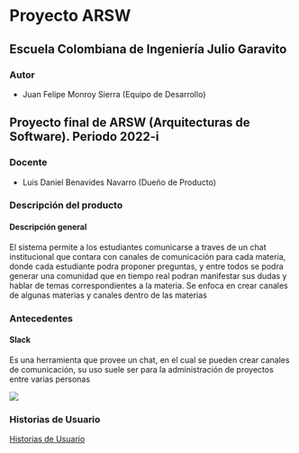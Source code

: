 # Proyecto ARSW

## Escuela Colombiana de Ingeniería Julio Garavito

### Autor

- Juan Felipe Monroy Sierra (Equipo de Desarrollo)


## Proyecto final de ARSW (Arquitecturas de Software). Periodo 2022-i



### Docente 

- Luis Daniel Benavides Navarro (Dueño de Producto)

### Descripción del producto
#### Descripción general

El sistema permite a los estudiantes comunicarse a traves de un chat institucional
que contara con canales de comunicación para cada materia, donde cada estudiante
podra proponer preguntas, y entre todos se podra generar una comunidad que en tiempo real
podran manifestar sus dudas y hablar de temas correspondientes a la materia.
Se enfoca en crear canales de algunas materias y canales dentro de las materias

### Antecedentes

#### Slack

Es una herramienta que provee un chat, en el cual se pueden crear canales de comunicación,
su uso suele ser para la administración de proyectos entre varias personas

![](https://aem.dropbox.com/cms/content/dam/dropbox/www/en-us/business/app-integrations/slack/Slack_logo_new.png)

### Historias de Usuario

[Historias de Usuario](https://tree.taiga.io/project/juano_monroy-ecicommunitychat/backlog)
